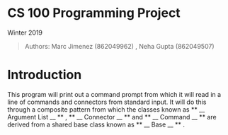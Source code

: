 # CS 100 Programming Project
 Winter 2019 
 
> Authors: Marc Jimenez (862049962) , Neha Gupta (862049507)

# Introduction

This program will print out a command prompt from which it will read in a line of commands and connectors from standard input. It will do this through a composite pattern from which the classes known as ** __ Argument List __ ** , ** __ Connector __ ** and ** __ Command __ ** are derived from a shared base class known as ** __ Base __ ** .

